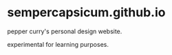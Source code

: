 sempercapsicum.github.io
========================

pepper curry's personal design website.

experimental for learning purposes.
